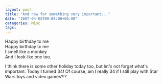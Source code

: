 ```yaml
---
layout: post
title: "And now for something very important..."
date: "2007-04-08T09:04:00+06:00"
categories: Misc 
tags: 
---
```


Happy birthday to me<br />
Happy birthday to me<br />
I smell like a monkey<br />
And I look like one too.

I think there is some other holiday today too, but let's not forget what's important. Today I turned 34! Of course, am I really 34 if I still play with Star Wars toys and video games?!?